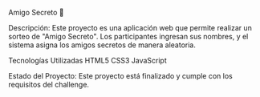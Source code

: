 Amigo Secreto 🎁

Descripción:
Este proyecto es una aplicación web que permite realizar un sorteo de "Amigo Secreto". Los participantes ingresan sus nombres, y el sistema asigna los amigos secretos de manera aleatoria.

Tecnologías Utilizadas
HTML5
CSS3
JavaScript

Estado del Proyecto: 
Este proyecto está finalizado y cumple con los requisitos del challenge.

